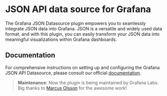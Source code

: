 # JSON API data source for Grafana

The Grafana JSON Datasource plugin empowers you to seamlessly integrate JSON data into Grafana. JSON is a versatile and widely used data format, and with this plugin, you can easily transform your JSON data into meaningful visualizations within Grafana dashboards.

## Documentation

For comprehensive instructions on setting up and configuring the Grafana JSON API Datasource, please consult our official [documentation](https://grafana.com/docs/plugins/marcusolsson-json-datasource/latest/).

> **Maintenance**: Now the plugin is being maintained by Grafana Labs. Big thanks to [Marcus Olsson](https://github.com/marcusolsson) for the awesome work!

